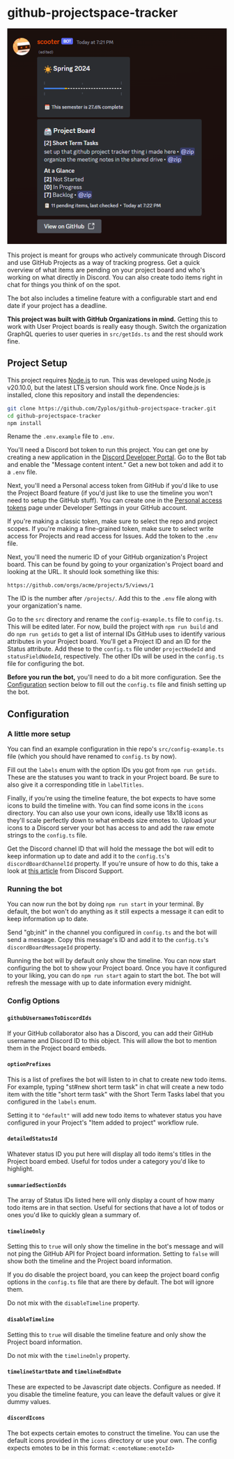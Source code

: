# github-projectspace-tracker

![Screenshot](./screenshot.png)

This project is meant for groups who actively communicate through Discord and use GitHub Projects as a way of tracking progress. Get a quick overview of what items are pending on your project board and who's working on what directly in Discord. You can also create todo items right in chat for things you think of on the spot.

The bot also includes a timeline feature with a configurable start and end date if your project has a deadline.

**This project was built with GitHub Organizations in mind.** Getting this to work with User Project boards is really easy though. Switch the organization GraphQL queries to user queries in `src/getIds.ts` and the rest should work fine.

## Project Setup

This project requires [Node.js](https://nodejs.org/en/) to run. This was developed using Node.js v20.10.0, but the latest LTS version should work fine. Once Node.js is installed, clone this repository and install the dependencies:

```bash
git clone https://github.com/Zyplos/github-projectspace-tracker.git
cd github-projectspace-tracker
npm install
```

Rename the `.env.example` file to `.env`.

You'll need a Discord bot token to run this project. You can get one by creating a new application in the [Discord Developer Portal](https://discord.com/developers/applications). Go to the Bot tab and enable the "Message content intent." Get a new bot token and add it to a `.env` file.

Next, you'll need a Personal access token from GitHub if you'd like to use the Project Board feature (if you'd just like to use the timeline you won't need to setup the GitHub stuff). You can create one in the [Personal access tokens](https://github.com/settings/tokens/) page under Developer Settings in your GitHub account.

If you're making a classic token, make sure to select the repo and project scopes. If you're making a fine-grained token, make sure to select write access for Projects and read access for Issues. Add the token to the `.env` file.

Next, you'll need the numeric ID of your GitHub organization's Project board. This can be found by going to your organization's Project board and looking at the URL. It should look something like this:

```
https://github.com/orgs/acme/projects/5/views/1
```

The ID is the number after `/projects/`. Add this to the `.env` file along with your organization's name.

Go to the `src` directory and rename the `config-example.ts` file to `config.ts`. This will be edited later. For now, build the project with `npm run build` and do `npm run getids` to get a list of internal IDs GitHub uses to identify various attributes in your Project board. You'll get a Project ID and an ID for the Status attribute. Add these to the `config.ts` file under `projectNodeId` and `statusFieldNodeId`, respectively. The other IDs will be used in the `config.ts` file for configuring the bot.

**Before you run the bot,** you'll need to do a bit more configuration. See the [Configuration](#configuration) section below to fill out the `config.ts` file and finish setting up the bot.

## Configuration

### A little more setup

You can find an example configuration in thie repo's `src/config-example.ts` file (which you should have renamed to `config.ts` by now).

Fill out the `labels` enum with the option IDs you got from `npm run getids`. These are the statuses you want to track in your Project board. Be sure to also give it a corresponding title in `labelTitles`.

Finally, if you're using the timeline feature, the bot expects to have some icons to build the timeline with. You can find some icons in the `icons` directory. You can also use your own icons, ideally use 18x18 icons as they'll scale perfectly down to what embeds size emotes to. Upload your icons to a Discord server your bot has access to and add the raw emote strings to the `config.ts` file.

Get the Discord channel ID that will hold the message the bot will edit to keep information up to date and add it to the `config.ts`'s `discordBoardChannelId` property. If you're unsure of how to do this, take a look at [this article](https://support.discord.com/hc/en-us/articles/206346498-Where-can-I-find-my-User-Server-Message-ID-) from Discord Support.

### Running the bot

You can now run the bot by doing `npm run start` in your terminal. By default, the bot won't do anything as it still expects a message it can edit to keep information up to date.

Send "gb;init" in the channel you configured in `config.ts` and the bot will send a message. Copy this message's ID and add it to the `config.ts`'s `discordBoardMessageId` property.

Running the bot will by default only show the timeline. You can now start configuring the bot to show your Project board. Once you have it configured to your liking, you can do `npm run start` again to start the bot. The bot will refresh the message with up to date information every midnight.

### Config Options

#### `githubUsernamesToDiscordIds`

If your GitHub collaborator also has a Discord, you can add their GitHub username and Discord ID to this object. This will allow the bot to mention them in the Project board embeds.

#### `optionPrefixes`

This is a list of prefixes the bot will listen to in chat to create new todo items. For example, typing "st#new short term task" in chat will create a new todo item with the title "short term task" with the Short Term Tasks label that you configured in the `labels` enum.

Setting it to `"default"` will add new todo items to whatever status you have configured in your Project's "Item added to project" workflow rule.

#### `detailedStatusId`

Whatever status ID you put here will display all todo items's titles in the Project board embed. Useful for todos under a category you'd like to highlight.

#### `summariedSectionIds`

The array of Status IDs listed here will only display a count of how many todo items are in that section. Useful for sections that have a lot of todos or ones you'd like to quickly glean a summary of.

#### `timelineOnly`

Setting this to `true` will only show the timeline in the bot's message and will not ping the GitHub API for Project board information. Setting to `false` will show both the timeline and the Project board information.

If you do disable the project board, you can keep the project board config options in the `config.ts` file that are there by default. The bot will ignore them.

Do not mix with the `disableTimeline` property.

#### `disableTimeline`

Setting this to `true` will disable the timeline feature and only show the Project board information.

Do not mix with the `timelineOnly` property.

#### `timelineStartDate` and `timelineEndDate`

These are expected to be Javascript date objects. Configure as needed. If you disable the timeline feature, you can leave the default values or give it dummy values.

#### `discordIcons`

The bot expects certain emotes to construct the timeline. You can use the default icons provided in the `icons` directory or use your own. The config expects emotes to be in this format: `<:emoteName:emoteId>`

